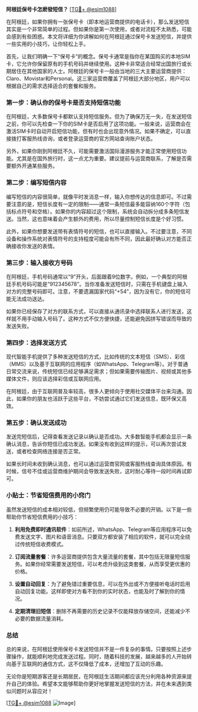 **阿根廷保号卡怎麽發短信？** [[TG💪+ @esim1088](https://t.me/s/esim1088)]

在阿根廷，如果你拥有一张保号卡（即本地运营商提供的电话卡），那么发送短信其实是一个非常简单的过程。但如果你是第一次使用，或者对流程不太熟悉，可能会感到有些困惑。本文将详细为你讲解如何在阿根廷通过保号卡发送短信，并提供一些实用的小技巧，让你轻松上手。

首先，让我们明确一下“保号卡”的概念。保号卡通常是指你在某国购买的本地SIM卡，它允许你保留原有的手机号码并继续使用。这种卡非常适合经常出国旅行或长期居住在其他国家的人士。阿根廷的保号卡一般由当地的三大主要运营商提供：Claro、Movistar和Personal。这三家运营商覆盖了阿根廷大部分地区，用户可以根据自己的需求选择适合的套餐和服务。

### **第一步：确认你的保号卡是否支持短信功能**

在阿根廷，大多数保号卡都默认支持短信服务。但为了确保万无一失，在发送短信之前，你可以先检查一下你的SIM卡是否启用了这项功能。一般来说，运营商会在激活SIM卡时自动开启短信功能，但有时也会出现意外情况。如果不确定，可以直接拨打客服热线咨询，或者登录运营商的官方网站查询账户状态。

另外，如果你刚到阿根廷不久，可能需要激活国际漫游服务才能正常使用短信功能。尤其是在国外旅行时，这一点尤为重要。建议提前与运营商联系，了解是否需要额外开通某些服务。

### **第二步：编写短信内容**

编写短信的内容很简单，就像平时发消息一样，输入你想传达的信息即可。不过需要注意的是，短信长度有一定的限制——通常一条短信最多能容纳160个字符（包括标点符号和空格）。如果你的内容超过这个限制，系统会自动拆分成多条短信发送。当然，这也意味着会产生额外的费用，所以尽量控制短信长度是个好习惯。

此外，如果你想要发送带有表情符号的短信，也可以直接输入。不过要注意，不同设备和操作系统对表情符号的支持程度可能会有所不同，因此最好确认对方能否正确接收你发送的表情。

### **第三步：输入接收方号码**

在阿根廷，手机号码通常以“9”开头，后面跟着9位数字。例如，一个典型的阿根廷手机号码可能是“912345678”。当你准备发送短信时，只需在手机键盘上输入对方的完整号码即可。注意，不要遗漏国家代码“+54”，因为没有它，你的短信可能无法成功送达。

如果你已经保存了对方的联系方式，可以直接从通讯录中选择联系人进行发送，这样就不用手动输入号码了。这种方式不仅方便快捷，还能避免因拼写错误而导致的发送失败。

### **第四步：选择发送方式**

现代智能手机提供了多种发送短信的方式，比如传统的文本短信（SMS）、彩信（MMS）以及基于互联网的应用程序（如WhatsApp、Telegram等）。对于普通日常交流来说，传统短信已经足够满足需求；但如果需要传输图片、视频或其他多媒体文件，则应该选择彩信或互联网应用。

在阿根廷，由于互联网普及率较高，很多人更倾向于使用社交媒体平台来沟通。因此，如果你的朋友也活跃于这些平台，不妨尝试通过它们发送信息，既环保又高效。

### **第五步：确认发送成功**

发送完短信后，记得查看发送记录以确认是否成功。大多数智能手机都会显示一条确认消息，告诉你短信已成功发送。如果没有收到这样的提示，可以再次尝试发送，或者检查网络连接是否正常。

如果长时间未收到确认消息，也可以通过运营商官网或客服热线查询具体原因。有时候，信号不佳或运营商维护期间会导致发送失败，这时耐心等待一段时间再试即可。

### **小贴士：节省短信费用的小窍门**

虽然发送短信的成本相对较低，但频繁使用仍可能导致不必要的开销。以下是一些帮助你节省短信费用的小技巧：

1. **利用免费即时通讯软件**：如前所述，WhatsApp、Telegram等应用程序可以免费发送文字、图片和语音消息。只要双方都安装了相应的软件，就可以完全绕过传统短信收费模式。
   
2. **订阅流量套餐**：许多运营商提供包含大量流量的套餐，其中包括无限量短信服务。如果你经常需要发送短信，可以考虑升级到这类套餐，从而享受更优惠的价格。

3. **设置自动回复**：为了避免错过重要信息，可以在外出或不方便接听电话时启用自动回复功能。这样即使对方看不到你的实时状态，也能及时了解到你的情况。

4. **定期清理旧短信**：删除不再需要的历史记录不仅能释放存储空间，还能减少不必要的数据流量消耗。

### **总结**

总的来说，在阿根廷使用保号卡发送短信并不是一件复杂的事情。只要按照上述步骤操作，就能顺利地完成发送过程。同时，随着科技的发展，越来越多的人开始转向基于互联网的通信方式，这不仅降低了成本，还增加了互动的乐趣。

无论你是短期游客还是长期居民，在阿根廷生活期间都应该充分利用各种资源来提升自己的体验。希望本文能够帮助你更好地掌握发送短信的方法，并在未来遇到类似问题时从容应对！

[[TG💪+ @esim1088](https://t.me/s/esim1088) ![Image](https://i.postimg.cc/4NQfJmqS/Snipaste-2025-05-13-00-14-12.png)]